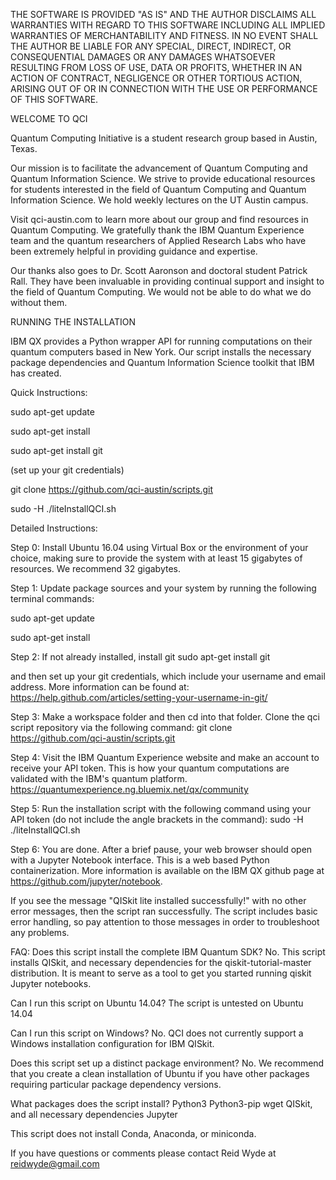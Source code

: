 THE SOFTWARE IS PROVIDED "AS IS" AND THE AUTHOR DISCLAIMS ALL WARRANTIES
WITH REGARD TO THIS SOFTWARE INCLUDING ALL IMPLIED WARRANTIES OF
MERCHANTABILITY AND FITNESS. IN NO EVENT SHALL THE AUTHOR BE LIABLE FOR
ANY SPECIAL, DIRECT, INDIRECT, OR CONSEQUENTIAL DAMAGES OR ANY DAMAGES
WHATSOEVER RESULTING FROM LOSS OF USE, DATA OR PROFITS, WHETHER IN AN
ACTION OF CONTRACT, NEGLIGENCE OR OTHER TORTIOUS ACTION, ARISING OUT OF
OR IN CONNECTION WITH THE USE OR PERFORMANCE OF THIS SOFTWARE.



WELCOME TO QCI

Quantum Computing Initiative is a student research group based in Austin, Texas.

Our mission is to facilitate the advancement of Quantum Computing and Quantum Information Science. We strive to provide educational resources for students interested in the field of Quantum Computing and Quantum Information Science. We hold weekly lectures on the UT Austin campus. 

Visit qci-austin.com to learn more about our group and find resources in Quantum Computing. 
We gratefully thank the IBM Quantum Experience team and the quantum researchers of Applied Research Labs who have been extremely helpful in providing guidance and expertise.

Our thanks also goes to Dr. Scott Aaronson and doctoral student Patrick Rall. They have been invaluable in providing continual support and insight to the field of Quantum Computing. We would not be able to do what we do without them. 


RUNNING THE INSTALLATION

IBM QX provides a Python wrapper API for running computations on their quantum computers based in New York. Our script installs the necessary package dependencies and Quantum Information Science toolkit that IBM has created. 

Quick Instructions:

sudo apt-get update

sudo apt-get install

sudo apt-get install git

(set up your git credentials)

git clone https://github.com/qci-austin/scripts.git

sudo -H ./liteInstallQCI.sh <API token>

Detailed Instructions:

Step 0: 
Install Ubuntu 16.04 using Virtual Box or the environment of your choice, making sure to provide the system with at least 15 gigabytes of resources. We recommend 32 gigabytes. 

Step 1: Update package sources and your system by running the following terminal commands:

sudo apt-get update

sudo apt-get install

Step 2: If not already installed, install git
sudo apt-get install git

and then set up your git credentials, which include your username and email address. More information can be found at:
https://help.github.com/articles/setting-your-username-in-git/

Step 3: Make a workspace folder and then cd into that folder. Clone the qci script repository via the following command:
git clone https://github.com/qci-austin/scripts.git

Step 4: Visit the IBM Quantum Experience website and make an account to receive your API token. This is how your quantum computations are validated with the IBM's quantum platform. 
https://quantumexperience.ng.bluemix.net/qx/community

Step 5: Run the installation script with the following command using your API token (do not include the angle brackets in the command):
sudo -H ./liteInstallQCI.sh <API token>

Step 6: You are done. After a brief pause, your web browser should open with a Jupyter Notebook interface. This is a web based Python containerization. More information is available on the IBM QX github page at https://github.com/jupyter/notebook. 

If you see the message "QISkit lite installed successfully!" with no other error messages, then the script ran successfully. The script includes basic error handling, so pay attention to those messages in order to troubleshoot any problems.


FAQ:
Does this script install the complete IBM Quantum SDK?
No. This script installs QISkit, and necessary dependencies for the qiskit-tutorial-master distribution. It is meant to serve as a tool to get you started running qiskit Jupyter notebooks. 

Can I run this script on Ubuntu 14.04?
The script is untested on Ubuntu 14.04

Can I run this script on Windows?
No. QCI does not currently support a Windows installation configuration for IBM QISkit.

Does this script set up a distinct package environment?
No. We recommend that you create a clean installation of Ubuntu if you have other packages requiring particular package dependency versions. 

What packages does the script install?
Python3
Python3-pip 
wget
QISkit, and all necessary dependencies
Jupyter

This script does not install Conda, Anaconda, or miniconda.



If you have questions or comments please contact Reid Wyde at 
reidwyde@gmail.com 









 
















 
